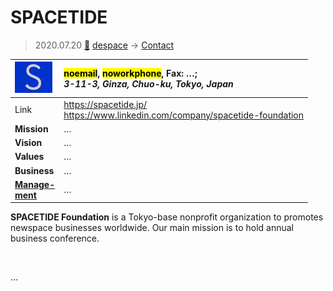# SPACETIDE
> 2020.07.20 [🚀](../index/index.md) [despace](index.md) → [Contact](contact.md)

|[![](f/contact/s/spacetide_logo1_thumb.jpg)](f/contact/s/spacetide_logo1.png)|<mark>noemail</mark>, <mark>noworkphone</mark>, Fax: …;<br> *3-11-3, Ginza, Chuo-ku, Tokyo, Japan*|
|:--|:--|
|Link|<https://spacetide.jp/><br> <https://www.linkedin.com/company/spacetide-foundation>|
|**Mission**|…|
|**Vision**|…|
|**Values**|…|
|**Business**|…|
|**[Manage-<br>ment](mgmt.md)**|…|

**SPACETIDE Foundation** is a Tokyo-base nonprofit organization to promotes newspace businesses worldwide. Our main mission is to hold annual business conference.

<p style="page-break-after:always"> </p>

…

